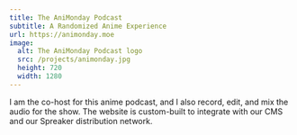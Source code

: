 ```yaml
---
title: The AniMonday Podcast
subtitle: A Randomized Anime Experience
url: https://animonday.moe
image:
  alt: The AniMonday Podcast logo
  src: /projects/animonday.jpg
  height: 720
  width: 1280
---
```


I am the co-host for this anime podcast, and I also record, edit, and mix the audio for the show. The website is custom-built to integrate with our CMS and our Spreaker distribution network.
